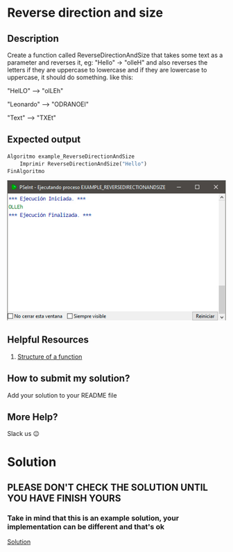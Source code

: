 # Reverse direction and size

## Description

Create a function called ReverseDirectionAndSize that takes some text as a parameter and reverses it, eg: "Hello" -> "olleH" and also reverses the letters if they are uppercase to lowercase and if they are lowercase to uppercase, it should do something. like this:

"HelLO" --> "olLEh"

"Leonardo" --> "ODRANOEl"

"Text" --> "TXEt"

## Expected output

```python
Algoritmo example_ReverseDirectionAndSize
	Imprimir ReverseDirectionAndSize("Hello")
FinAlgoritmo
```

![example](./../../../assets/017.jpg 'example')

## Helpful Resources

1. [Structure of a function](../../e07/desc/)

## How to submit my solution?

Add your solution to your README file

## More Help?

Slack us 😉

# Solution

## PLEASE DON'T CHECK THE SOLUTION UNTIL YOU HAVE FINISH YOURS

### Take in mind that this is an example solution, your implementation can be different and that's ok

[Solution](../sol)
